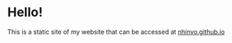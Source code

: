 # Hello!
This is a static site of my website that can be accessed at [nhinvo.github.io](https://nhinvo.github.io)
